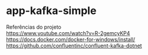 # app-kafka-simple
Referências do projeto<br>
  https://www.youtube.com/watch?v=R-2gemcyKP4 <br>
  https://docs.docker.com/docker-for-windows/install/ <br>
  https://github.com/confluentinc/confluent-kafka-dotnet <br>

